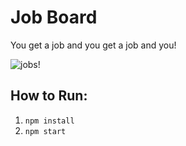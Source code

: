 # Job Board

You get a job and you get a job and you!

![jobs!](http://media.giphy.com/media/VhFps32TlNgsg/giphy.gif)

## How to Run:

1. `npm install`
2. `npm start`
